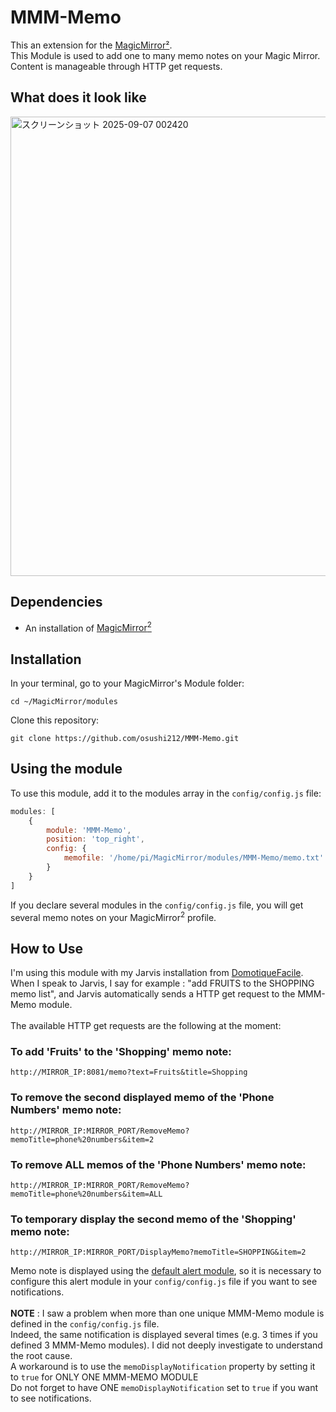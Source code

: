 # MMM-Memo
This an extension for the [MagicMirror²](https://magicmirror.builders/).
<br>This Module is used to add one to many memo notes on your Magic Mirror.
<br>Content is manageable through HTTP get requests.

## What does it look like
<img width="604" height="735" alt="スクリーンショット 2025-09-07 002420" src="https://github.com/user-attachments/assets/27eeafa0-5f3b-4bbd-9fc3-ee4ddf7d587d" />


## Dependencies
  * An installation of [MagicMirror<sup>2</sup>](https://github.com/MichMich/MagicMirror)

## Installation

In your terminal, go to your MagicMirror's Module folder:
````
cd ~/MagicMirror/modules
````

Clone this repository:
````
git clone https://github.com/osushi212/MMM-Memo.git
````

## Using the module

To use this module, add it to the modules array in the `config/config.js` file:
````javascript
modules: [
    {
        module: 'MMM-Memo',
        position: 'top_right',
        config: {
            memofile: '/home/pi/MagicMirror/modules/MMM-Memo/memo.txt'
        }
    }
]
````
If you declare several modules in the `config/config.js` file, you will get several memo notes on your MagicMirror<sup>2</sup> profile.


## How to Use

I'm using this module with my Jarvis installation from [DomotiqueFacile](http://domotiquefacile.fr/jarvis/).
<br>When I speak to Jarvis, I say for example : "add FRUITS to the SHOPPING memo list", and Jarvis automatically sends a HTTP get request to the MMM-Memo module.
<br><br>The available HTTP get requests are the following at the moment:

### To add 'Fruits' to the 'Shopping' memo note:
````
http://MIRROR_IP:8081/memo?text=Fruits&title=Shopping
````

### To remove the second displayed memo of the 'Phone Numbers' memo note:
````
http://MIRROR_IP:MIRROR_PORT/RemoveMemo?memoTitle=phone%20numbers&item=2
````

### To remove ALL memos of the 'Phone Numbers' memo note:
````
http://MIRROR_IP:MIRROR_PORT/RemoveMemo?memoTitle=phone%20numbers&item=ALL
````

### To temporary display the second memo of the 'Shopping' memo note:
````
http://MIRROR_IP:MIRROR_PORT/DisplayMemo?memoTitle=SHOPPING&item=2
````
Memo note is displayed using the [default alert module](https://github.com/MichMich/MagicMirror/tree/master/modules/default/alert),
so it is necessary to configure this alert module in your `config/config.js` file if you want to see notifications.
<br><br>**NOTE** : I saw a problem when more than one unique MMM-Memo module is defined in the `config/config.js` file.
<br>Indeed, the same notification is displayed several times (e.g. 3 times if you defined 3 MMM-Memo modules). I did not
deeply investigate to understand the root cause.
<br>A workaround is to use the `memoDisplayNotification` property by setting it to `true` for ONLY ONE MMM-MEMO MODULE
<br>Do not forget to have ONE `memoDisplayNotification` set to `true` if you want to see notifications.


